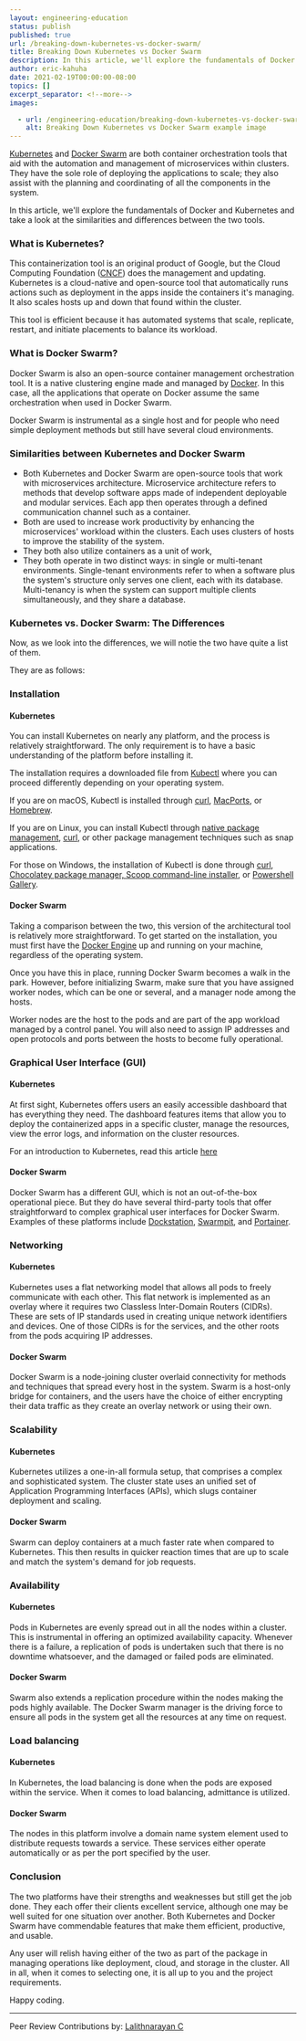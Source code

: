 ```yaml
---
layout: engineering-education
status: publish
published: true
url: /breaking-down-kubernetes-vs-docker-swarm/
title: Breaking Down Kubernetes vs Docker Swarm
description: In this article, we'll explore the fundamentals of Docker and Kubernetes. Kubernetes and Docker Swarm are container orchestration tools that aid the automation and management of microservices in clusters.
author: eric-kahuha
date: 2021-02-19T00:00:00-08:00
topics: []
excerpt_separator: <!--more-->
images:

  - url: /engineering-education/breaking-down-kubernetes-vs-docker-swarm/hero.jpg
    alt: Breaking Down Kubernetes vs Docker Swarm example image
---
```

[Kubernetes](https://kubernetes.io/) and [Docker Swarm](https://docs.docker.com/engine/swarm/swarm-tutorial/) are both container orchestration tools that aid with the automation and management of microservices within clusters. They have the sole role of deploying the applications to scale; they also assist with the planning and coordinating of all the components in the system.
<!--more-->
In this article, we'll explore the fundamentals of Docker and Kubernetes and take a look at the similarities and differences between the two tools.

### What is Kubernetes?
This containerization tool is an original product of Google, but the Cloud Computing Foundation ([CNCF](https://www.cncf.io/)) does the management and updating. Kubernetes is a cloud-native and open-source tool that automatically runs actions such as deployment in the apps inside the containers it's managing. It also scales hosts up and down that found within the cluster.

This tool is efficient because it has automated systems that scale, replicate, restart, and initiate placements to balance its workload.

### What is Docker Swarm?
Docker Swarm is also an open-source container management orchestration tool. It is a native clustering engine made and managed by [Docker](https://www.docker.com/). In this case, all the applications that operate on Docker assume the same orchestration when used in Docker Swarm.

Docker Swarm is instrumental as a single host and for people who need simple deployment methods but still have several cloud environments.

### Similarities between Kubernetes and Docker Swarm
- Both Kubernetes and Docker Swarm are open-source tools that work with microservices architecture. Microservice architecture refers to methods that develop software apps made of independent deployable and modular services. Each app then operates through a defined communication channel such as a container. 
- Both are used to increase work productivity by enhancing the microservices&#39; workload within the clusters. Each uses clusters of hosts to improve the stability of the system.
- They both also utilize containers as a unit of work,
- They both operate in two distinct ways: in single or multi-tenant environments. Single-tenant environments refer to when a software plus the system's structure only serves one client, each with its database. Multi-tenancy is when the system can support multiple clients simultaneously, and they share a database.

### Kubernetes vs. Docker Swarm: The Differences
Now, as we look into the differences, we will notie the two have quite a list of them. 

They are as follows:

### Installation
#### Kubernetes
You can install Kubernetes on nearly any platform, and the process is relatively straightforward. The only requirement is to have a basic understanding of the platform before installing it.

The installation requires a downloaded file from [Kubectl](https://kubernetes.io/docs/tasks/tools/install-kubectl/) where you can proceed differently depending on your operating system. 

If you are on macOS, Kubectl is installed through [curl](kubernetes.io/docs/tasks/tools/install-kubectl/#install-kubectl-on-macos), [MacPorts](https://kubernetes.io/docs/tasks/tools/install-kubectl/#install-with-macports-on-macos), or [Homebrew](https://kubernetes.io/docs/tasks/tools/install-kubectl/#install-with-homebrew-on-macos). 

If you are on Linux, you can install Kubectl through [native package management](https://kubernetes.io/docs/tasks/tools/install-kubectl/#install-using-native-package-management), [curl](https://kubernetes.io/docs/tasks/tools/install-kubectl/#install-kubectl-binary-with-curl-on-linux), or other package management techniques such as snap applications. 

For those on Windows, the installation of Kubectl is done through [curl](https://kubernetes.io/docs/tasks/tools/install-kubectl/#install-kubectl-binary-with-curl-on-windows), [Chocolatey package manager, Scoop command-line installer](https://kubernetes.io/docs/tasks/tools/install-kubectl/#install-on-windows-using-chocolatey-or-scoop), or [Powershell Gallery](https://www.powershellgallery.com/packages/install-kubectl/1.7).

#### Docker Swarm
Taking a comparison between the two, this version of the architectural tool is relatively more straightforward. To get started on the installation, you must first have the [Docker Engine](https://docs.docker.com/engine/#) up and running on your machine, regardless of the operating system. 

Once you have this in place, running Docker Swarm becomes a walk in the park. However, before initializing Swarm, make sure that you have assigned worker nodes, which can be one or several, and a manager node among the hosts. 

Worker nodes are the host to the pods and are part of the app workload managed by a control panel. You will also need to assign IP addresses and open protocols and ports between the hosts to become fully operational.

### Graphical User Interface (GUI)
#### Kubernetes
At first sight, Kubernetes offers users an easily accessible dashboard that has everything they need. The dashboard features items that allow you to deploy the containerized apps in a specific cluster, manage the resources, view the error logs, and information on the cluster resources.

For an introduction to Kubernetes, read this article [here](https://www.section.io/engineering-education/what-is-kubernetes/)

#### Docker Swarm
Docker Swarm has a different GUI, which is not an out-of-the-box operational piece. But they do have several third-party tools that offer straightforward to complex graphical user interfaces for Docker Swarm. Examples of these platforms include [Dockstation](https://dockstation.io/), [Swarmpit](https://swarmpit.io/), and [Portainer](https://www.portainer.io/).

### Networking
#### Kubernetes
Kubernetes uses a flat networking model that allows all pods to freely communicate with each other. This flat network is implemented as an overlay where it requires two Classless Inter-Domain Routers (CIDRs). These are sets of IP standards used in creating unique network identifiers and devices. One of those CIDRs is for the services, and the other roots from the pods acquiring IP addresses.

#### Docker Swarm
Docker Swarm is a node-joining cluster overlaid connectivity for methods and techniques that spread every host in the system. Swarm is a host-only bridge for containers, and the users have the choice of either encrypting their data traffic as they create an overlay network or using their own.

### Scalability
#### Kubernetes
Kubernetes utilizes a one-in-all formula setup, that comprises a complex and sophisticated system. The cluster state uses an unified set of Application Programming Interfaces (APIs), which slugs container deployment and scaling.

#### Docker Swarm
Swarm can deploy containers at a much faster rate when compared to Kubernetes. This then results in quicker reaction times that are up to scale and match the system's demand for job requests.

### Availability
#### Kubernetes
Pods in Kubernetes are evenly spread out in all the nodes within a cluster. This is instrumental in offering an optimized availability capacity. Whenever there is a failure, a replication of pods is undertaken such that there is no downtime whatsoever, and the damaged or failed pods are eliminated.

#### Docker Swarm
Swarm also extends a replication procedure within the nodes making the pods highly available. The Docker Swarm manager is the driving force to ensure all pods in the system get all the resources at any time on request.

### Load balancing
#### Kubernetes
In Kubernetes, the load balancing is done when the pods are exposed within the service. When it comes to load balancing, admittance is utilized.

#### Docker Swarm
The nodes in this platform involve a domain name system element used to distribute requests towards a service. These services either operate automatically or as per the port specified by the user.

### Conclusion
The two platforms have their strengths and weaknesses but still get the job done. They each offer their clients excellent service, although one may be well suited for one situation over another. Both Kubernetes and Docker Swarm have commendable features that make them efficient, productive, and usable. 

Any user will relish having either of the two as part of the package in managing operations like deployment, cloud, and storage in the cluster. All in all, when it comes to selecting one, it is all up to you and the project requirements.

Happy coding.

---
Peer Review Contributions by: [Lalithnarayan C](/authors/lalithnarayan-c/)
